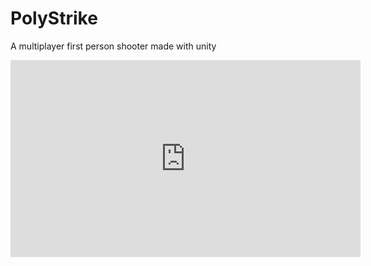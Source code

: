 # PolyStrike
A multiplayer first person shooter made with unity

<iframe width="560" height="315" src="https://www.youtube.com/embed/UyfFwfVUJp4" frameborder="0" allow="accelerometer; autoplay; encrypted-media; gyroscope; picture-in-picture" allowfullscreen></iframe>
